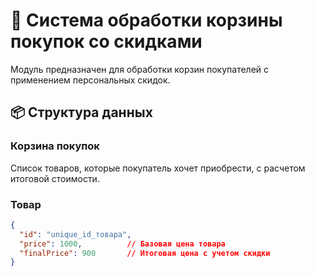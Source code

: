 # 🛒 Система обработки корзины покупок со скидками

Модуль предназначен для обработки корзин покупателей с применением персональных скидок.

## 📦 Структура данных

### Корзина покупок
Список товаров, которые покупатель хочет приобрести, с расчетом итоговой стоимости.

### Товар
```json
{
  "id": "unique_id_товара",
  "price": 1000,          // Базовая цена товара
  "finalPrice": 900       // Итоговая цена с учетом скидки
}